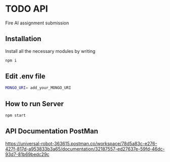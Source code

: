 # TODO API

Fire AI assignment submission

## Installation

Install all the necessary modules by writing

```bash
npm i
```

## Edit .env file 

```bash
MONGO_URI= add_your_MONGO_URI
```

## How to run Server

```bash
npm start
```

## API Documentation PostMan

https://universal-robot-363615.postman.co/workspace/78d5a83c-e276-427f-817d-a953833b3a65/documentation/32187557-ed27637e-59fd-46dc-93d7-81b69bedc29c

